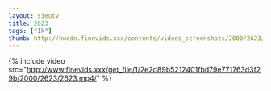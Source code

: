 ```yaml
--- 
layout: sieutv
title: 2623
tags: ["1k"]
thumb: http://hwcdn.finevids.xxx/contents/videos_screenshots/2000/2623/preview.mp4.jpg
---
```

{% include video src="http://www.finevids.xxx/get_file/1/2e2d89b5212401fbd79e771763d3f29b/2000/2623/2623.mp4/" %} 
